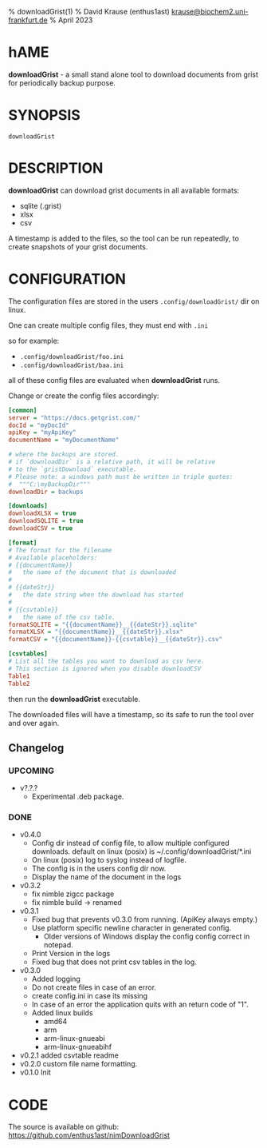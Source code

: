 % downloadGrist(1)
% David Krause (enthus1ast) <krause@biochem2.uni-frankfurt.de>
% April 2023


# hAME

**downloadGrist** - a small stand alone tool to download
documents from grist for periodically backup purpose.

# SYNOPSIS

```
downloadGrist
```


# DESCRIPTION

**downloadGrist** can download grist documents in all available
formats:

- sqlite (.grist)
- xlsx
- csv

A timestamp is added to the files, so the tool can be run repeatedly,
to create snapshots of your grist documents.


# CONFIGURATION

The configuration files are stored in the users
`.config/downloadGrist/` dir on linux.

One can create multiple config files, they must end with `.ini`

so for example:

- `.config/downloadGrist/foo.ini`
- `.config/downloadGrist/baa.ini`

all of these config files are evaluated when **downloadGrist** runs.
 

Change or create the config files accordingly:

```ini
[common]
server = "https://docs.getgrist.com/"
docId = "myDocId"
apiKey = "myApiKey"
documentName = "myDocumentName"

# where the backups are stored.
# if `downloadDir` is a relative path, it will be relative
# to the `gristDownload` executable.
# Please note: a windows path must be written in triple quotes:
#  """C:\myBackupDir"""
downloadDir = backups

[downloads]
downloadXLSX = true
downloadSQLITE = true
downloadCSV = true

[format]
# The format for the filename
# Available placeholders:
# {{documentName}}
#   the name of the document that is downloaded
#
# {{dateStr}}
#   the date string when the download has started
#
# {{csvtable}}
#   the name of the csv table.
formatSQLITE = "{{documentName}}__{{dateStr}}.sqlite"
formatXLSX = "{{documentName}}__{{dateStr}}.xlsx"
formatCSV = "{{documentName}}-{{csvtable}}__{{dateStr}}.csv"

[csvtables]
# List all the tables you want to download as csv here.
# This section is ignored when you disable downloadCSV
Table1
Table2
```


then run the **downloadGrist** executable.

The downloaded files will have a timestamp,
so its safe to run the tool over and over again.


## Changelog


### UPCOMING

- v?.?.?
  - Experimental .deb package.


### DONE
- v0.4.0
  - Config dir instead of config file, to allow multiple
    configured downloads.
    default on linux (posix) is ~/.config/downloadGrist/*.ini
  - On linux (posix) log to syslog instead of logfile.
  - The config is in the users config dir now.
  - Display the name of the document in the logs
- v0.3.2
  - fix nimble zigcc package
  - fix nimble build -> renamed
- v0.3.1
  - Fixed bug that prevents v0.3.0 from running. (ApiKey always empty.)
  - Use platform specific newline character in generated config.
    - Older versions of Windows display the config config correct in notepad.
  - Print Version in the logs
  - Fixed bug that does not print csv tables in the log.
- v0.3.0
  - Added logging
  - Do not create files in case of an error.
  - create config.ini in case its missing
  - In case of an error the application quits with an return code of "1".
  - Added linux builds
    - amd64
    - arm
    - arm-linux-gnueabi
    - arm-linux-gnueabihf
- v0.2.1 added csvtable readme
- v0.2.0 custom file name formatting.
- v0.1.0 Init


# CODE 

The source is available on github: https://github.com/enthus1ast/nimDownloadGrist
